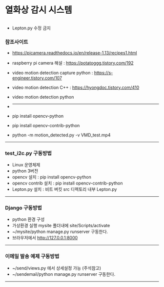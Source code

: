 # 열화상 감시 시스템
##

- Lepton.py 수정 금지

### 참조사이트

- https://picamera.readthedocs.io/en/release-1.13/recipes1.html
- raspberry pi camera 해설 : https://potatoggg.tistory.com/192
- video motion detection capture python : https://s-engineer.tistory.com/107
- video motion detection C++ : https://hyongdoc.tistory.com/410
- video motion detection python

- ***

- pip install opencv-python
- pip install opencv-contrib-python
- python -m motion_detected.py -v VMD_test.mp4

***

### test_i2c.py 구동방법

- Linux 운영체제
- python 3버전
- opencv 설치 : pip install opencv-python
- opencv contrib 설치 : pip install opencv-contrib-python
- Lepton.py 설치 : 비트 버킷 src 디렉토리 내부 Lepton.py

***

### Django 구동방법

- python 환경 구성
- 가상환경 실행 mysite 폴더내에 site/Scripts/activate
- ~/mysite/python manage.py runserver 구동한다.
- 브라우저에서 http://127.0.0.1:8000
***

### 이메일 발송 예제 구동방법

- ~/send/views.py 에서 상세설정 가능 (주석참고)
- ~/sendemail/python manage.py runserver 구동한다.

***
